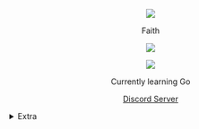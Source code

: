 <p align="center">  
<img src="https://cdn.discordapp.com/emojis/845046412634226688.gif?v=1">
</p>
<p align="center">
    Faith
<p align="center">  
<img src="https://komarev.com/ghpvc/?username=aagk&color=grey">
</p>
    <p align="center">
  <img src="https://discord.c99.nl/widget/theme-4/846050845945757758.png" />
</p>
<p align="center">
Currently learning Go
<p align="center">
    <a href="https://discord.gg/sexo">Discord Server</a>

<details>
  <summary>Extra</summary>
<details>
  <summary>Socials</summary>
    <p align="center">
    Socials
<p align="center"> 
    ﹒
    <a href="https://www.youtube.com/channel/UCAjdop_LTBs4Hr0h1UVDaaw">Youtube</a>
    ﹒
    <a href="https://steamcommunity.com/id/popsmokedied">Steam</a>
    ﹒
</p>
</details>
<details>
  <summary>Contact</summary>
    <p align="center">
    Contact Me
<p align="center"> 
    ﹒
    <a href="https://discord.com/users/846050845945757758">Discord</a>
    ﹒
    <a href="https://t.me/istolemydadspc">Telegram</a>
    ﹒
    </p>
</details>
<details>
  <summary>Support Me</summary>
<p align="center"> 
    ﹒
    <a href="https://discord.com/api/oauth2/authorize?client_id=846085581230178374&permissions=8&scope=bot">Invite my bot</a>
    ﹒
    <a href="https://www.youtube.com/channel/UCAjdop_LTBs4Hr0h1UVDaaw">Youtube Channel</a>
    ﹒
    <a href="https://discord.gg/sexo">Discord Server</a>
    ﹒
</p>
</details>

<details>
  <summary>Stats</summary>
  <img src="https://github-readme-stats.vercel.app/api?username=aagk&show_icons=true&count_private=true&hide_title=true">
  <img src="https://github-readme-stats.vercel.app/api/top-langs/?username=aagk">
</details>
</details>
